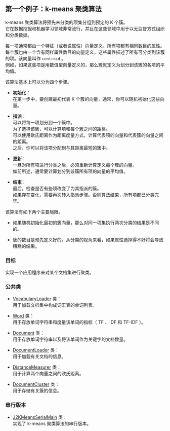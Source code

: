 ## 第一个例子：k-means 聚类算法
k-means 聚类算法将预先未分类的项集分组到预定的 K 个簇。  
它在数据挖掘和机器学习领域非常流行，并且在这些领域中用于以无监督方式组织和分类数据。 
 
每一项通常都由一个特征（或者说属性）向量定义。所有项都有相同数目的属性。  
每个簇也由一个含有同样属性数目的向量定义，这些属性描述了所有可分类到该簇的项。该向量叫作 `centroid` 。  
例如，如果这些项是用数值型向量定义的，那么簇就定义为划分到该簇的各项的平均值。

该算法基本上可以分为四个步骤。
-	**初始化**：  
在第一步中，要创建最初代表 K 个簇的向量，通常，你可以随机初始化这些向量。

-	**指派**：  
可以将每一项划分到一个簇中。  
为了选择该簇，可以计算项和每个簇之间的距离。  
可以使用欧氏距离作为距离度量方式，计算代表项的向量和代表簇的向量之间的距离。  
之后，你可以将该项分配到与其距离最短的簇中。
-	**更新**：  
一旦对所有项进行分类之后，必须重新计算定义每个簇的向量。  
如前所述，通常要计算划分到该簇所有项的向量的平均值。
-	**结束**：  
最后，检查是否有些项改变了为其指派的簇。  
如果存在变化，需要再次转入指派步骤。否则算法结束，所有项都已分类完毕。

该算法有如下两个主要局限。
-	如果随机初始化最初的簇向量，那么对同一项集执行两次分类的结果是不同的。

-	簇的数目是预先定义好的。从分类的视角来看，如果属性选择得不好将会导致糟糕的结果。

### 目标
实现一个应用程序来对某个文档集进行聚类。

### 公共类
-	[VocabularyLoader](common/VocabularyLoader.java) 类：  
用于加载文档集中构成词汇表的单词列表。

-	[Word](common/Word.java) 类：  
用于存放单词字符串和度量该单词的指标（ TF 、 DF 和 TF-IDF ）。
-	[Document](common/Document.java) 类：  
用于存放单词字符串以及将该单词作为关键字的文档数量。
-	[DocumentLoader](common/DocumentLoader.java) 类：  
用于加载有关文档的信息。  
-	[DistanceMeasurer](common/DistanceMeasurer.java) 类：  
用于计算两个向量之间的欧氏距离。 
-	[DocumentCluster](common/DocumentCluster.java) 类：  
用于存储有关簇的信息。

### 串行版本
-	[J2KMeansSerialMain](J2KMeansSerialMain.java) 类：  
实现了 k-means 聚类算法的串行版本。

